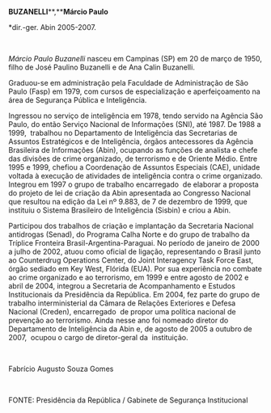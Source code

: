 **BUZANELLI****,****Márcio Paulo**

\*dir.-ger. Abin 2005-2007.

 

*Márcio Paulo Buzanelli* nasceu em Campinas (SP) em 20 de março de 1950,
filho de José Paulino Buzanelli e de Ana Calin Buzanelli.

Graduou-se em administração pela Faculdade de Administração de São Paulo
(Fasp) em 1979, com cursos de especialização e aperfeiçoamento na área
de Segurança Pública e Inteligência.

Ingressou no serviço de inteligência em 1978, tendo servido na Agência
São Paulo, do então Serviço Nacional de Informações (SNI), até 1987. De
1988 a 1999,  trabalhou no Departamento de Inteligência das Secretarias
de Assuntos Estratégicos e de Inteligência, órgãos antecessores da
Agência Brasileira de Informações (Abin), ocupando as funções de
analista e chefe das divisões de crime organizado, de terrorismo e de
Oriente Médio. Entre 1995 e 1999, chefiou a Coordenação de Assuntos
Especiais (CAE), unidade voltada à execução de atividades de
inteligência contra o crime organizado. Integrou em 1997 o grupo de
trabalho encarregado  de elaborar a proposta do projeto de lei de
criação da Abin apresentada ao Congresso Nacional que resultou na edição
da Lei nº 9.883, de 7 de dezembro de 1999, que instituiu o Sistema
Brasileiro de Inteligência (Sisbin) e criou a Abin.

Participou dos trabalhos de criação e implantação da Secretaria Nacional
antidrogas (Senad), do Programa Calha Norte e do grupo de trabalho da
Tríplice Fronteira Brasil-Argentina-Paraguai. No período de janeiro de
2000 a julho de 2002, atuou como oficial de ligação, representando o
Brasil junto ao Counterdrug Operations Center, do Joint Interagency Task
Force East, órgão sediado em Key West, Flórida (EUA). Por sua
experiência no combate ao crime organizado e ao terrorismo, em 1999 e
entre agosto de 2002 e abril de 2004, integrou a Secretaria de
Acompanhamento e Estudos Institucionais da Presidência da República. Em
2004, fez parte do grupo de trabalho interministerial da Câmara de
Relações Exteriores e Defesa Nacional (Creden), encarregado  de propor
uma política nacional de prevenção ao terrorismo. Ainda nesse ano foi
nomeado diretor do Departamento de Inteligência da Abin e, de agosto de
2005 a outubro de 2007,  ocupou o cargo de diretor-geral da
 instituição.

 

Fabrício Augusto Souza Gomes

 

FONTE: Presidência da República / Gabinete de Segurança Institucional

 

